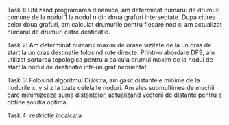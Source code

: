 Task 1: Utilizand programarea dinamica, am determinat numarul de drumuri comune de la nodul 1 la nodul n din doua grafuri intersectate. Dupa citirea celor doua grafuri, am calculat drumurile pentru fiecare nod si am actualizat numarul de drumuri catre destinatie.

Task 2: Am determinat numarul maxim de orase vizitate de la un oras de start la un oras destinatie folosind rute directe. Printr-o abordare DFS, am utilizat sortarea topologica pentru a calcula drumul maxim de la nodul de start la nodul de destinatie intr-un graf neorientat.

Task 3: Folosind algoritmul Dijkstra, am gasit distantele minime de la nodurile x, y si z la toate celelalte noduri. Am ales submultimea de muchii care minimizeaza suma distantelor, actualizand vectorii de distante pentru a obtine solutia optima.

Task 4: restrictie incalcata
